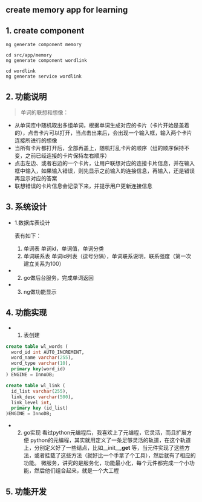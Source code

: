 
## create memory app for learning

## 1. create component

```shell
ng generate component memory

cd src/app/memory
ng generate component wordlink

cd wordlink
ng generate service wordlink

```

## 2. 功能说明

>单词的联想和想像：

* 从单词库中随机取出多组单词，根据单词生成对应的卡片（卡片开始是盖着的），点击卡片可以打开，当点击出来后，会出现一个输入框，输入两个卡片连接所进行的想像
* 当所有卡片都打开后，全部再盖上，随机打乱卡片的顺序（组的顺序保持不变，之前已经连接的卡片保持左右顺序）
* 点击左边、或者右边的一个卡片，让用户联想对应的连接卡片信息，并在输入框中输入，如果输入错误，则先显示之前输入的连接信息，再输入，还是错误再显示对应的答案
* 联想错误的卡片信息会记录下来，并提示用户更新连接信息

## 3. 系统设计

* 1.数据库表设计

  表有如下：
  1. 单词表
    单词id，单词值，单词分类
  2. 单词联系表
    单词id列表（逗号分隔），单词联系说明，联系强度（第一次建立关系为100）

* 2. go做后台服务，完成单词返回
* 3. ng做功能显示

## 4. 功能实现

* 1. 表创建

```sql
create table wl_words (
  word_id int AUTO_INCREMENT,
  word_name varchar(255),
  word_type varchar(10),
  primary key(word_id)
) ENGINE = InnoDB;

create table wl_link (
  id_list varchar(255),
  link_desc varchar(500),
  link_level int,
  primary key (id_list)
)ENGINE = InnoDB;


```

* 2. go实现
看过python元编程后，我喜欢上了元编程，它灵活，而且扩展方便
python的元编程，其实就用定义了一条足够灵活的轨道，在这个轨道上，分别定义好了一些结点，比如__init__,__get__ 等，当元件实现了这些方法，或者挂载了这些方法（就好比一个手拿了个工具），然后就有了相应的功能。
微服务，讲究的是服务化，功能最小化，每个元件都完成一个小功能，然后他们组合起来，就是一个大工程


## 5. 功能开发



